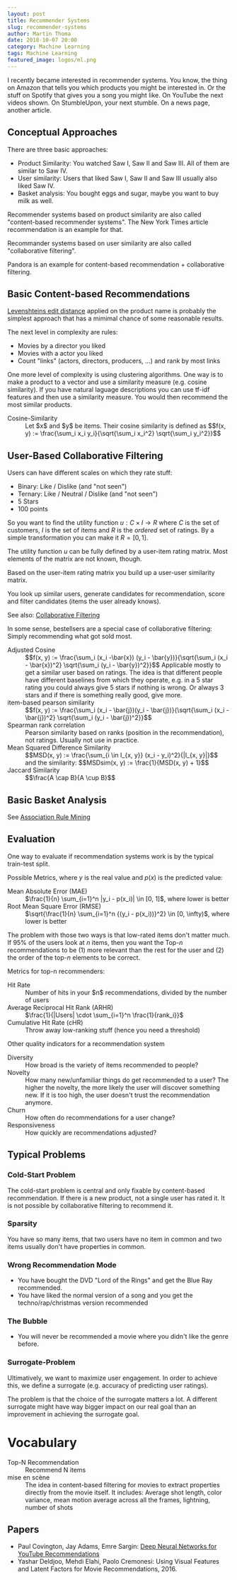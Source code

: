 ```yaml
---
layout: post
title: Recommender Systems
slug: recommender-systems
author: Martin Thoma
date: 2018-10-07 20:00
category: Machine Learning
tags: Machine Learning
featured_image: logos/ml.png
---
```

I recently became interested in recommender systems. You know, the thing on
Amazon that tells you which products you might be interested in. Or the stuff
on Spotify that gives you a song you might like. On YouTube the next videos
shown. On StumbleUpon, your next stumble. On a news page, another article.


## Conceptual Approaches

There are three basic approaches:

* Product Similarity: You watched Saw I, Saw II and Saw III. All of them are
  similar to Saw IV.
* User similarity: Users that liked Saw I, Saw II and Saw III usually also liked
  Saw IV.
* Basket analysis: You bought eggs and sugar, maybe you want to buy milk as
  well.

Recommender systems based on product similarity are also called "content-based recommender systems".
The New York Times article recommendation is an example for that.

Recommander systems based on user similarity are also called "collaborative
filtering".

Pandora is an example for content-based recommendation + collaborative filtering.


## Basic Content-based Recommendations

[Levenshteins edit distance](https://en.wikipedia.org/wiki/Edit_distance)
applied on the product name is probably the simplest approach that has a
mimimal chance of some reasonable results.

The next level in complexity are rules:

* Movies by a director you liked
* Movies with a actor you liked
* Count "links" (actors, directors, producers, ...) and rank by most links

One more level of complexity is using clustering algorithms. One way is to make
a product to a vector and use a similarity measure (e.g. cosine similarity). If
you have natural laguage descriptions you can use tf-idf features and then use
a similarity measure. You would then recommend the most similar products.

<dl>
    <dt>Cosine-Similarity</dt>
    <dd>Let $x$ and $y$ be items. Their cosine similarity is defined as $$f(x, y) := \frac{\sum_i x_i y_i}{\sqrt{\sum_i x_i^2} \sqrt{\sum_i y_i^2}}$$</dd>
</dl>


## User-Based Collaborative Filtering

Users can have different scales on which they rate stuff:

* Binary: Like / Dislike (and "not seen")
* Ternary: Like / Neutral / Dislike (and "not seen")
* 5 Stars
* 100 points

So you want to find the utility function $u: C \times I \rightarrow R$ where
$C$ is the set of customers, $I$ is the set of items and $R$ is the *ordered*
set of ratings. By a simple transformation you can make it $R = [0, 1]$.

The utility function $u$ can be fully defined by a user-item rating matrix.
Most elements of the matrix are not known, though.

Based on the user-item rating matrix you build up a user-user similarity matrix.

You look up similar users, generate candidates for recommendation, score and filter candidates (items the user already knows).

See also: [Collaborative Filtering](https://martin-thoma.com/collaborative-filtering/)

In some sense, bestellsers are a special case of collaborative filtering:
Simply recommending what got sold most.

<dl>
    <dt>Adjusted Cosine</dt>
    <dd>$$f(x, y) := \frac{\sum_i (x_i -\bar{x}) (y_i - \bar{y})}{\sqrt{\sum_i (x_i - \bar{x})^2} \sqrt{\sum_i (y_i - \bar{y})^2}}$$
    Applicable mostly to get a similar user based on ratings. The idea is that different people have different baselines from which they operate, e.g. in a 5 star rating you could always give 5 stars if nothing is wrong. Or always 3 stars and if there is something really good, give more.</dd>
    <dt>item-based pearson similarity</dt>
    <dd>$$f(x, y) := \frac{\sum_i (x_i - \bar{j})(y_i - \bar{j})}{\sqrt{\sum_i (x_i - \bar{j})^2} \sqrt{\sum_i (y_i - \bar{j})^2}}$$</dd>
    <dt>Spearman rank correlation</dt>
    <dd>Pearson similarity based on ranks (position in the recommendation), not ratings. Usually not use in practice.</dd>
    <dt>Mean Squared Difference Similarity</dt>
    <dd>$$MSD(x, y) := \frac{\sum_{i \in I_{x, y}} (x_i - y_i)^2}{|I_{x, y}|}$$
        and the similarity:
        $$MSDsim(x, y) := \frac{1}{MSD(x, y) + 1}$$</dd>
    <dt>Jaccard Similarity</dt>
    <dd>$$\frac{A \cap B}{A \cup B}$$</dd>
</dl>


## Basic Basket Analysis

See [Association Rule Mining](https://martin-thoma.com/analysetechniken-grosser-datenbestaende/#association-rules)


## Evaluation

One way to evaluate if recommendation systems work is by the typical train-test split.

Possible Metrics, where $y$ is the real value and $p(x)$ is the predicted value:

<dl>
    <dt>Mean Absolute Error (MAE)</dt>
    <dd>$\frac{1}{n} \sum_{i=1}^n |y_i - p(x_i)| \in [0, 1]$, where lower is better</dd>
    <dt>Root Mean Square Error (RMSE)</dt>
    <dd>$\sqrt{\frac{1}{n} \sum_{i=1}^n {(y_i - p(x_i))}^2} \in [0, \infty)$, where lower is better</dd>
</dl>

The problem with those two ways is that low-rated items don't matter much. If
95% of the users look at $n$ items, then you want the Top-$n$ recommendations
to be (1) more relevant than the rest for the user and (2) the order of the
top-$n$ elements to be correct.

Metrics for top-n recommenders:

<dl>
    <dt>Hit Rate</dt>
    <dd>Number of hits in your $n$ recommendations, divided by the number of users</dd>
    <dt>Average Reciprocal Hit Rank (ARHR)</dt>
    <dd>$\frac{1}{|Users| \cdot \sum_{i=1}^n \frac{1}{rank_i}}$</dd>
    <dt>Cumulative Hit Rate (cHR)</dt>
    <dd>Throw away low-ranking stuff (hence you need a threshold)</dd>
</dl>

Other quality indicators for a recommendation system

<dl>
    <dt>Diversity</dt>
    <dd>How broad is the variety of items recommended to people?</dd>
    <dt>Novelty</dt>
    <dd>How many new/unfamiliar things do get recommended to a user? The higher the novelty, the more likely the user will discover something new. If it is too high, the user doesn't trust the recommendation anymore.</dd>
    <dt>Churn</dt>
    <dd>How often do recommendations for a user change?</dd>
    <dt>Responsiveness</dt>
    <dd>How quickly are recommendations adjusted?</dd>
</dl>

## Typical Problems

### Cold-Start Problem

The cold-start problem is central and only fixable by content-based
recommendation. If there is a new product, not a single user has rated it. It
is not possible by collaborative filtering to recommend it.

### Sparsity

You have so many items, that two users have no item in common and two items usually
don't have properties in common.

### Wrong Recommendation Mode

* You have bought the DVD "Lord of the Rings" and get the Blue Ray recommended.
* You have liked the normal version of a song and you get the
  techno/rap/christmas version recommended


### The Bubble

* You will never be recommended a movie where you didn't like the genre before.

### Surrogate-Problem

Ultimatively, we want to maximize user engagement. In order to achieve this, we
define a surrogate (e.g. accuracy of predicting user ratings).

The problem is that the choice of the surrogate matters a lot. A different
surrogate might have way bigger impact on our real goal than an improvement in
achieving the surrogate goal.

# Vocabulary

<dl>
    <dt>Top-N Recommendation</dt>
    <dd>Recommend N items</dd>
    <dt>mise en scène</dt>
    <dd>The idea in content-based filtering for movies to extract properties
        directly from the movie itself. It includes:
        Average shot length, color variance, mean motion average across all the
        frames, lightning, number of shots</dd>
</dl>


## Papers

* Paul Covington, Jay Adams, Emre Sargin: [Deep Neural Networks for YouTube Recommendations](https://storage.googleapis.com/pub-tools-public-publication-data/pdf/45530.pdf)
* Yashar Deldjoo, Mehdi Elahi, Paolo Cremonesi: Using Visual Features and Latent Factors for Movie Recommendations, 2016.
